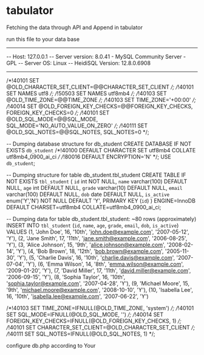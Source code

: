 # tabulator
Fetching the data through API and Append in tabulator


run this file to your data base
-- --------------------------------------------------------
-- Host:                         127.0.0.1
-- Server version:               8.0.41 - MySQL Community Server - GPL
-- Server OS:                    Linux
-- HeidiSQL Version:             12.8.0.6908
-- --------------------------------------------------------

/*!40101 SET @OLD_CHARACTER_SET_CLIENT=@@CHARACTER_SET_CLIENT */;
/*!40101 SET NAMES utf8 */;
/*!50503 SET NAMES utf8mb4 */;
/*!40103 SET @OLD_TIME_ZONE=@@TIME_ZONE */;
/*!40103 SET TIME_ZONE='+00:00' */;
/*!40014 SET @OLD_FOREIGN_KEY_CHECKS=@@FOREIGN_KEY_CHECKS, FOREIGN_KEY_CHECKS=0 */;
/*!40101 SET @OLD_SQL_MODE=@@SQL_MODE, SQL_MODE='NO_AUTO_VALUE_ON_ZERO' */;
/*!40111 SET @OLD_SQL_NOTES=@@SQL_NOTES, SQL_NOTES=0 */;


-- Dumping database structure for db_student
CREATE DATABASE IF NOT EXISTS `db_student` /*!40100 DEFAULT CHARACTER SET utf8mb4 COLLATE utf8mb4_0900_ai_ci */ /*!80016 DEFAULT ENCRYPTION='N' */;
USE `db_student`;

-- Dumping structure for table db_student.tbl_student
CREATE TABLE IF NOT EXISTS `tbl_student` (
  `id` int NOT NULL,
  `name` varchar(100) DEFAULT NULL,
  `age` int DEFAULT NULL,
  `grade` varchar(10) DEFAULT NULL,
  `email` varchar(100) DEFAULT NULL,
  `dob` date DEFAULT NULL,
  `is_active` enum('Y','N') NOT NULL DEFAULT 'Y',
  PRIMARY KEY (`id`)
) ENGINE=InnoDB DEFAULT CHARSET=utf8mb4 COLLATE=utf8mb4_0900_ai_ci;

-- Dumping data for table db_student.tbl_student: ~80 rows (approximately)
INSERT INTO `tbl_student` (`id`, `name`, `age`, `grade`, `email`, `dob`, `is_active`) VALUES
	(1, 'John Doe', 16, '10th', 'john.doe@example.com', '2007-05-12', 'Y'),
	(2, 'Jane Smith', 17, '11th', 'jane.smith@example.com', '2006-08-25', 'Y'),
	(3, 'Alice Johnson', 15, '9th', 'alice.johnson@example.com', '2008-02-14', 'Y'),
	(4, 'Bob Brown', 18, '12th', 'bob.brown@example.com', '2005-11-30', 'Y'),
	(5, 'Charlie Davis', 16, '10th', 'charlie.davis@example.com', '2007-07-04', 'Y'),
	(6, 'Emma Wilson', 14, '8th', 'emma.wilson@example.com', '2009-01-20', 'Y'),
	(7, 'David Miller', 17, '11th', 'david.miller@example.com', '2006-09-15', 'Y'),
	(8, 'Sophia Taylor', 16, '10th', 'sophia.taylor@example.com', '2007-04-28', 'Y'),
	(9, 'Michael Moore', 15, '9th', 'michael.moore@example.com', '2008-10-10', 'Y'),
	(10, 'Isabella Lee', 16, '10th', 'isabella.lee@example.com', '2007-06-22', 'Y')

/*!40103 SET TIME_ZONE=IFNULL(@OLD_TIME_ZONE, 'system') */;
/*!40101 SET SQL_MODE=IFNULL(@OLD_SQL_MODE, '') */;
/*!40014 SET FOREIGN_KEY_CHECKS=IFNULL(@OLD_FOREIGN_KEY_CHECKS, 1) */;
/*!40101 SET CHARACTER_SET_CLIENT=@OLD_CHARACTER_SET_CLIENT */;
/*!40111 SET SQL_NOTES=IFNULL(@OLD_SQL_NOTES, 1) */;



configure db.php according to Your 

